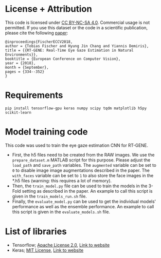 # License + Attribution
This code is licensed under [CC BY-NC-SA 4.0](https://creativecommons.org/licenses/by-nc-sa/4.0/). Commercial usage is not permitted. If you use this dataset or the code in a scientific publication, please cite the following [paper](http://openaccess.thecvf.com/content_ECCV_2018/html/Tobias_Fischer_RT-GENE_Real-Time_Eye_ECCV_2018_paper.html):

```
@inproceedings{FischerECCV2018,
author = {Tobias Fischer and Hyung Jin Chang and Yiannis Demiris},
title = {{RT-GENE: Real-Time Eye Gaze Estimation in Natural Environments}},
booktitle = {European Conference on Computer Vision},
year = {2018},
month = {September},
pages = {334--352}
}
```

# Requirements
`pip install tensorflow-gpu keras numpy scipy tqdm matplotlib h5py scikit-learn`

# Model training code
This code was used to train the eye gaze estimation CNN for RT-GENE. 
- First, the h5 files need to be created from the RAW images. We use the `prepare_dataset.m` MATLAB script for this purpose. Please adjust the `load_path` and `save_path` variables. The `augmented` variable can be set to `0` to disable image image augmentations described in the paper. The `with_faces` variable can be set to `1` to also store the face images in the *.h5 files (warning: this requires a lot of memory).
- Then, the `train_model.py` file can be used to train the models in the 3-Fold setting as described in the paper. An example to call this script is given in the `train_models_run.sh` file.
- Finally, the `evaluate_model.py` can be used to get the individual models' performance as well as the ensemble performance. An example to call this script is given in the `evaluate_models.sh` file.

# List of libraries
- Tensorflow; [Apache License 2.0](https://www.apache.org/licenses/LICENSE-2.0), [Link to website](http://tensorflow.org/)
- Keras; [MIT License](https://opensource.org/licenses/MIT), [Link to website](https://keras.io)

